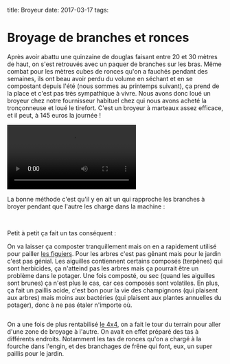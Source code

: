 title: Broyeur
date: 2017-03-17
tags: 

# Broyage de branches et ronces

Après avoir abattu une quinzaine de douglas faisant entre 20 et 30 mètres de haut, on s'est retrouvés avec un paquer de branches sur les bras. Même combat pour les mètres cubes de ronces qu'on a fauchés pendant des semaines, ils ont beau avoir perdu du volume en séchant et en se compostant depuis l'été (nous sommes au printemps suivant), ça prend de la place et c'est pas très sympathique à vivre.
Nous avons donc loué un broyeur chez notre fournisseur habituel chez qui nous avons acheté la tronçonneuse et loué le tirefort. C'est un broyeur à marteaux assez efficace, et il peut, à 145 euros la journée !

<video src="images/jardin/broyeur.mp4" controls ></video>

La bonne méthode c'est qu'il y en ait un qui rapproche les branches à broyer pendant que l'autre les charge dans la machine :

<img src="images/jardin/broyeur_mano.JPG" alt=""/>
<img src="images/jardin/broyeur_cleme.JPG" alt=""/>

Petit à petit ça fait un tas conséquent :
<img src="images/jardin/broyeur_crache.JPG" alt=""/>

On va laisser ça composter tranquillement mais on en a rapidement utilisé pour pailler [les figuiers]({filename}/jardin/figuiers.md). Pour les arbres c'est pas gênant mais pour le jardin c'est pas génial. Les aiguilles contiennent certains composés (terpènes) qui sont herbicides, ça n'atteind pas les arbres mais ça pourrait être un problème dans le potager. Une fois composté, ou sec (quand les aiguilles sont brunes) ça n'est plus le cas, car ces composés sont volatiles. En plus, ça fait un paillis acide, c'est bon pour la vie des champignons (qui plaisent aux arbres) mais moins aux bactéries (qui plaisent aux plantes annuelles du potager), donc à ne pas étaler n'importe où.

<img src="images/jardin/broyeur_tas.JPG" alt=""/>

On a une fois de plus rentabilisé [le 4x4]({filename}/vitara.md), on a fait le tour du terrain pour aller d'une zone de broyage à l'autre. On avait en effet préparé des tas à différents endroits. Notamment les tas de ronces qu'on a chargé à la fourche dans l'engin, et des branchages de frêne qui font, eux, un super paillis pour le jardin.

<img src="images/jardin/broyeur_4x4.JPG" alt=""/>
